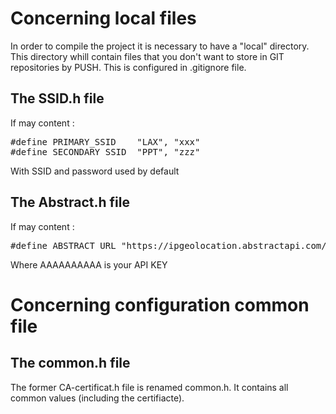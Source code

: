 <h1>Concerning local files</h1>
In order to compile the project it is necessary to have a "local" directory.
This directory whill contain files that you don't want to store in GIT repositories by PUSH.
This is configured in .gitignore file.

<h2>The SSID.h file </h2>
If may content :
<pre>
#define PRIMARY_SSID	"LAX", "xxx"
#define SECONDARY_SSID	"PPT", "zzz"
</pre>
With SSID and password used by default

<h2>The Abstract.h file </h2>
If may content :
<pre>
#define ABSTRACT_URL "https://ipgeolocation.abstractapi.com/v1/?api_key=AAAAAAAAAA&fields=timezone"
</pre>
Where AAAAAAAAAA is your API KEY

<h1>Concerning configuration common file</h1>
<h2>The common.h file</h2>
The former CA-certificat.h file is renamed common.h. It contains all common values (including the certifiacte).
